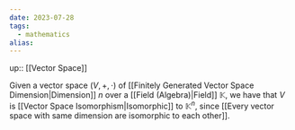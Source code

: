 ```yaml
---
date: 2023-07-28
tags:
  - mathematics
alias: 
---
```

up:: [[Vector Space]]

Given a vector space $(V, +, \cdot)$ of [[Finitely Generated Vector Space Dimension|Dimension]] $n$ over a [[Field (Algebra)|Field]] $\mathbb{K}$, we have that $V$ is [[Vector Space Isomorphism|Isomorphic]] to $\mathbb{K}^n$, since [[Every vector space with same dimension are isomorphic to each other]].

